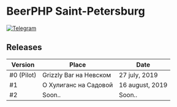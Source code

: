 # BeerPHP Saint-Petersburg

[![Telegram](https://img.shields.io/badge/telegram-join%20chat-blue.svg?style=flat)](https://t.me/beerphp_spb)

## Releases

| Version                    | Place                                                                           | Date              |
| -------------------------- | ------------------------------------------------------------------------------- | ----------------- |
| #0 (Pilot)                 | Grizzly Bar на Невском                                                          | 27 july, 2019     |      |
| #1                         | О Хулиганс на Садовой                                                           | 16 august, 2019   |
| #2                         | Soon..                                                                          | Soon..            | 
